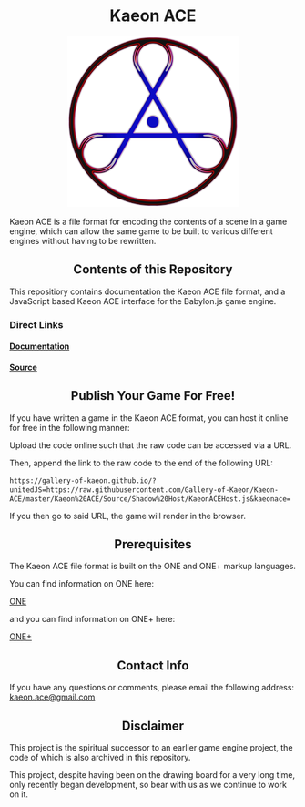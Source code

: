 <h1 align="center">Kaeon ACE</h1>

<p align="center">
	<img src="https://github.com/Gallery-of-Kaeon/Kaeon-ACE/raw/master/Kaeon%20ACE/Documentation/Logo/Kaeon%20ACE.png" width="300px" height="300px"/>
</p>

Kaeon ACE is a file format for encoding the contents of a scene in a game engine,
which can allow the same game to be built to various different engines without having to be rewritten.

<h2 align="center">Contents of this Repository</h2>

This repositiory contains documentation the Kaeon ACE file format,
and a JavaScript based Kaeon ACE interface for the Babylon.js game engine.

### Direct Links

#### [Documentation](https://github.com/Gallery-of-Kaeon/Kaeon-ACE/blob/master/Kaeon%20ACE/Documentation/Guide/Game%20Dialect/README.md)

#### [Source](https://github.com/Gallery-of-Kaeon/Kaeon-ACE/tree/master/Kaeon%20ACE/Source)

<h2 align="center">Publish Your Game For Free!</h2>

If you have written a game in the Kaeon ACE format,
you can host it online for free in the following manner:

Upload the code online such that the raw code can be accessed via a URL.

Then,
append the link to the raw code to the end of the following URL:

    https://gallery-of-kaeon.github.io/?unitedJS=https://raw.githubusercontent.com/Gallery-of-Kaeon/Kaeon-ACE/master/Kaeon%20ACE/Source/Shadow%20Host/KaeonACEHost.js&kaeonace=

If you then go to said URL,
the game will render in the browser.

<h2 align="center">Prerequisites</h2>

The Kaeon ACE file format is built on the ONE and ONE+ markup languages.

You can find information on ONE here:

[ONE](https://github.com/Gallery-of-Kaeon/Kaeon-FUSION/blob/master/Kaeon%20FUSION/Documentation/Guide/1%20-%20Foundations/1%20-%20ONE/README.md)

and you can find information on ONE+ here:

[ONE+](https://github.com/Gallery-of-Kaeon/Kaeon-FUSION/blob/master/Kaeon%20FUSION/Documentation/Guide/1%20-%20Foundations/2%20-%20ONE%2B/README.md)

<h2 align="center">Contact Info</h2>

If you have any questions or comments, please email the following address: kaeon.ace@gmail.com

<h2 align="center">Disclaimer</h2>

This project is the spiritual successor to an earlier game engine project,
the code of which is also archived in this repository.

This project,
despite having been on the drawing board for a very long time,
only recently began development,
so bear with us as we continue to work on it.